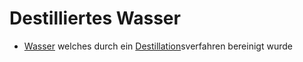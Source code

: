 # Destilliertes Wasser
- [Wasser](../Hochwertige%20Rohstoffe/Wasser.md) welches durch ein [Destillation](../Glossar/Destillation.md)sverfahren bereinigt wurde